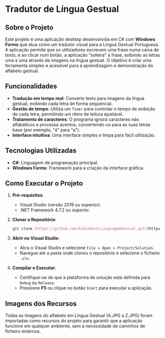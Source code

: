 # Tradutor de Língua Gestual
## Sobre o Projeto

Este projeto é uma aplicação desktop desenvolvida em C# com **Windows Forms** que atua como um tradutor visual para a Língua Gestual Portuguesa. A aplicação permite que os utilizadores escrevam uma frase numa caixa de texto, e ao clicar num botão, a aplicação "soletra" a frase, exibindo as letras uma a uma através de imagens na língua gestual. O objetivo é criar uma ferramenta simples e acessível para a aprendizagem e demonstração do alfabeto gestual.

## Funcionalidades

* **Tradução em tempo real**: Converte texto para imagens da língua gestual, exibindo cada letra de forma sequencial.
* **Gestão de tempo**: Utiliza um `Timer` para controlar o tempo de exibição de cada letra, permitindo um ritmo de leitura ajustável.
* **Tratamento de caracteres**: O programa ignora caracteres não alfabéticos e processa acentos, convertendo-os para as suas letras base (por exemplo, "á" para "a").
* **Interface intuitiva**: Uma interface simples e limpa para fácil utilização.

## Tecnologias Utilizadas

* **C#**: Linguagem de programação principal.
* **Windows Forms**: Framework para a criação da interface gráfica.

## Como Executar o Projeto

1.  **Pré-requisitos**:
    * Visual Studio (versão 2019 ou superior).
    * .NET Framework 4.7.2 ou superior.

2.  **Clonar o Repositório**:
    ```bash
    git clone [https://github.com/kimikdark/LinguagemGestual.git](https://github.com/kimikdark/LinguagemGestual.git)
    ```

3.  **Abrir no Visual Studio**:
    * Abra o Visual Studio e selecione `File > Open > Project/Solution`.
    * Navegue até a pasta onde clonou o repositório e selecione o ficheiro `.sln`.

4.  **Compilar e Executar**:
    * Certifique-se de que a plataforma de solução está definida para `Debug` ou `Release`.
    * Pressione **F5** ou clique no botão `Start` para executar a aplicação.

## Imagens dos Recursos

Todas as imagens do alfabeto em Língua Gestual (A.JPG a Z.JPG) foram importadas como recursos do projeto para garantir que a aplicação funcione em qualquer ambiente, sem a necessidade de caminhos de ficheiro externos.
